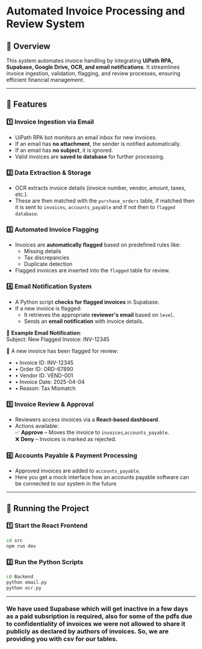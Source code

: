 # Automated Invoice Processing and Review System

## 📌 Overview
This system automates invoice handling by integrating **UiPath RPA, Supabase, Google Drive, OCR, and email notifications**. It streamlines invoice ingestion, validation, flagging, and review processes, ensuring efficient financial management.

---

## 🚀 Features

### 1️⃣ Invoice Ingestion via Email  
- UiPath RPA bot monitors an email inbox for new invoices.  
- If an email has **no attachment**, the sender is notified automatically.  
- If an email has **no subject**, it is ignored.  
- Valid invoices are **saved to database** for further processing.  

### 2️⃣ Data Extraction & Storage  
- OCR extracts invoice details (invoice number, vendor, amount, taxes, etc.).  
- These are then matched with the `purchase_orders` table, if matched then it is sent to `invoices`, `accounts_payable` and if not then to `flagged database`.


### 3️⃣ Automated Invoice Flagging  
- Invoices are **automatically flagged** based on predefined rules like:  
  - Missing details  
  - Tax discrepancies  
  - Duplicate detection  
- Flagged invoices are inserted into the `flagged` table for review.  

### 4️⃣ Email Notification System  
- A Python script **checks for flagged invoices** in Supabase.  
- If a new invoice is flagged:  
  - It retrieves the appropriate **reviewer's email** based on `level`.  
  - Sends an **email notification** with invoice details.  

📧 **Example Email Notification**:  
Subject: New Flagged Invoice: INV-12345

🚨 A new invoice has been flagged for review:
-	•	Invoice ID: INV-12345
-	•	Order ID: ORD-67890
-	•	Vendor ID: VEND-001
-	•	Invoice Date: 2025-04-04
-	•	Reason: Tax Mismatch
### 5️⃣ Invoice Review & Approval  
- Reviewers access invoices via a **React-based dashboard**.  
- Actions available:  
  ✅ **Approve** – Moves the invoice to `invoices`,`accounts_payable`.  
  ❌ **Deny** – Invoices is marked as rejected.  

### 6️⃣ Accounts Payable & Payment Processing  
- Approved invoices are added to `accounts_payable`.  
- Here you get a mock interface how an accounts payable software can be connected to our system in the future


---

## 🚀 Running the Project  

### 1️⃣ Start the React Frontend  
```bash
cd src
npm run dev
```
### 2️⃣ Run the Python Scripts
```bash
cd Backend
python email.py
python ocr.py
```
---
### We have used Supabase which will get inactive in a few days as a paid subsription is required, also for some of the pdfs due to confidentiality of invoices we were not allowed to share it publicly as declared by authors of invoices. So, we are providing you with csv for our tables.

